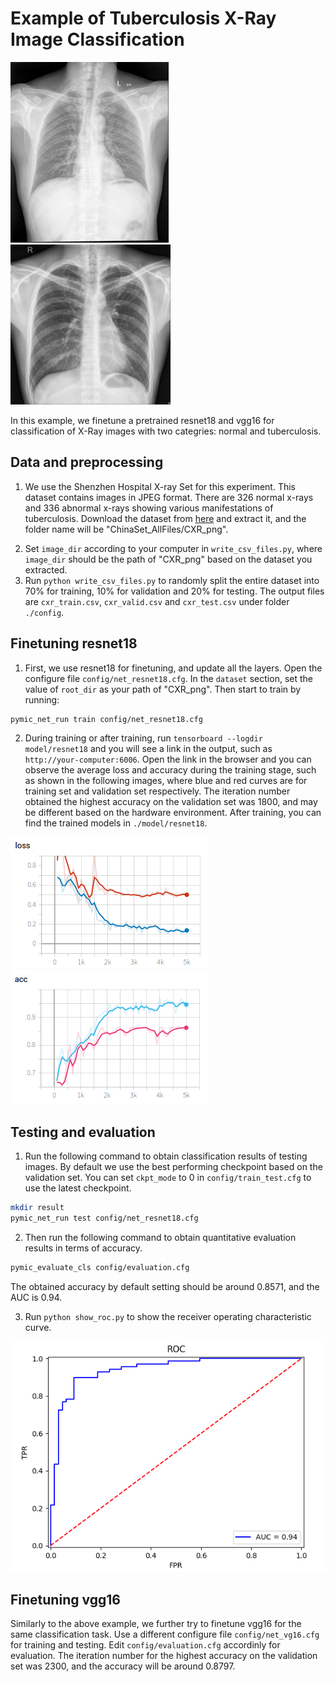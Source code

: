 # Example of Tuberculosis X-Ray Image Classification

![normal_example](./picture/CHNCXR_0053_0.png)
![tuberc_example](./picture/CHNCXR_0327_1.png)

In this example, we finetune a pretrained resnet18 and vgg16 for classification of X-Ray images with two categries: normal and tuberculosis. 

## Data and preprocessing
1. We use the Shenzhen Hospital X-ray Set for this experiment. This dataset contains images in JPEG format. There are 326 normal x-rays and 336 abnormal x-rays showing various manifestations of tuberculosis.  Download the dataset from [here][data_link] and extract it, and the folder name will be "ChinaSet_AllFiles/CXR_png".

[data_link]:https://lhncbc.nlm.nih.gov/publication/pub9931

2. Set `image_dir` according to your computer in `write_csv_files.py`, where `image_dir` should be the path of "CXR_png" based on the dataset you extracted. 
3. Run `python write_csv_files.py` to randomly split the entire dataset into 70% for training, 10% for validation and 20% for testing. The output files are `cxr_train.csv`, `cxr_valid.csv` and `cxr_test.csv` under folder `./config`.

## Finetuning resnet18
1. First, we use resnet18 for finetuning, and update all the layers. Open the configure file `config/net_resnet18.cfg`. In the `dataset` section, set the value of `root_dir` as your path of "CXR_png". Then start to train by running:
 
```bash
pymic_net_run train config/net_resnet18.cfg
```

2. During training or after training, run `tensorboard --logdir model/resnet18` and you will see a link in the output, such as `http://your-computer:6006`. Open the link in the browser and you can observe the average loss and accuracy during the training stage, such as shown in the following images, where blue and red curves are for training set and validation set respectively. The iteration number obtained the highest accuracy on the validation set was 1800, and may be different based on the hardware environment. After training, you can find the trained models in `./model/resnet18`. 

![avg_loss](./picture/loss.png)
![avg_acc](./picture/acc.png)

## Testing and evaluation
1. Run the following command to obtain classification results of testing images. By default we use the best performing checkpoint based on the validation set. You can set `ckpt_mode` to 0 in `config/train_test.cfg` to use the latest checkpoint.

```bash
mkdir result
pymic_net_run test config/net_resnet18.cfg
```

2. Then run the following command to obtain quantitative evaluation results in terms of accuracy. 

```bash
pymic_evaluate_cls config/evaluation.cfg
```

The obtained accuracy by default setting should be around 0.8571, and the AUC is 0.94.

3. Run `python show_roc.py` to show the receiver operating characteristic curve. 

![roc](./picture/roc.png)


## Finetuning vgg16
Similarly to the above example, we further try to finetune vgg16  for the same classification task. Use a different configure file `config/net_vg16.cfg` for training and testing. Edit `config/evaluation.cfg` accordinly for evaluation. The iteration number for the highest accuracy on the validation set was 2300, and the accuracy will be around 0.8797. 
